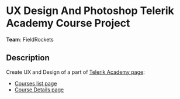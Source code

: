 # UX Design And Photoshop Telerik Academy Course Project

**Team**: FieldRockets

## Description

Create UX and Design of a part of [Telerik Academy page](http://ui.telerikacademy.com):

  - [Courses list page](http://ui.telerikacademy.com/Courses/Courses/List)
  - [Course Details page](http://ui.telerikacademy.com/Courses/Courses/Details/383)

